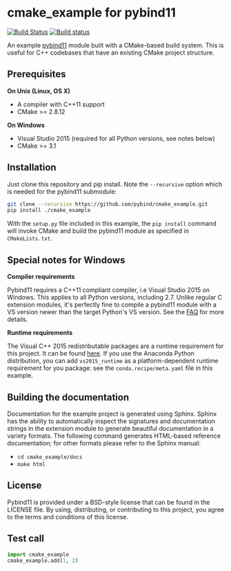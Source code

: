 # cmake_example for pybind11

[![Build Status](https://travis-ci.org/pybind/cmake_example.svg?branch=master)](https://travis-ci.org/pybind/cmake_example)
[![Build status](https://ci.appveyor.com/api/projects/status/57nnxfm4subeug43/branch/master?svg=true)](https://ci.appveyor.com/project/dean0x7d/cmake-example/branch/master)

An example [pybind11](https://github.com/pybind/pybind11) module built with a
CMake-based build system. This is useful for C++ codebases that have an existing
CMake project structure.


## Prerequisites

**On Unix (Linux, OS X)**

* A compiler with C++11 support
* CMake >= 2.8.12

**On Windows**

* Visual Studio 2015 (required for all Python versions, see notes below)
* CMake >= 3.1


## Installation

Just clone this repository and pip install. Note the `--recursive` option which is
needed for the pybind11 submodule:

```bash
git clone --recursive https://github.com/pybind/cmake_example.git
pip install ./cmake_example
```

With the `setup.py` file included in this example, the `pip install` command will
invoke CMake and build the pybind11 module as specified in `CMakeLists.txt`.


## Special notes for Windows

**Compiler requirements**

Pybind11 requires a C++11 compliant compiler, i.e Visual Studio 2015 on Windows.
This applies to all Python versions, including 2.7. Unlike regular C extension
modules, it's perfectly fine to compile a pybind11 module with a VS version newer
than the target Python's VS version. See the [FAQ] for more details.

**Runtime requirements**

The Visual C++ 2015 redistributable packages are a runtime requirement for this
project. It can be found [here][vs2015_runtime]. If you use the Anaconda Python
distribution, you can add `vs2015_runtime` as a platform-dependent runtime
requirement for you package: see the `conda.recipe/meta.yaml` file in this example.


## Building the documentation

Documentation for the example project is generated using Sphinx. Sphinx has the
ability to automatically inspect the signatures and documentation strings in
the extension module to generate beautiful documentation in a variety formats.
The following command generates HTML-based reference documentation; for other
formats please refer to the Sphinx manual:

 - `cd cmake_example/docs`
 - `make html`


## License

Pybind11 is provided under a BSD-style license that can be found in the LICENSE
file. By using, distributing, or contributing to this project, you agree to the
terms and conditions of this license.


## Test call

```python
import cmake_example
cmake_example.add(1, 2)
```


[FAQ]: http://pybind11.rtfd.io/en/latest/faq.html#working-with-ancient-visual-studio-2009-builds-on-windows
[vs2015_runtime]: https://www.microsoft.com/en-us/download/details.aspx?id=48145
